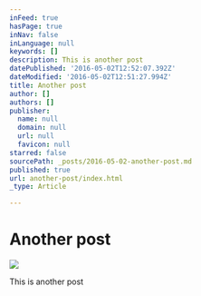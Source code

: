 ```yaml
---
inFeed: true
hasPage: true
inNav: false
inLanguage: null
keywords: []
description: This is another post
datePublished: '2016-05-02T12:52:07.392Z'
dateModified: '2016-05-02T12:51:27.994Z'
title: Another post
author: []
authors: []
publisher:
  name: null
  domain: null
  url: null
  favicon: null
starred: false
sourcePath: _posts/2016-05-02-another-post.md
published: true
url: another-post/index.html
_type: Article

---
```

# Another post
![](https://the-grid-user-content.s3-us-west-2.amazonaws.com/bfd43ba6-145a-47cd-b98d-d60f8e27d4a9.jpg)

This is another post